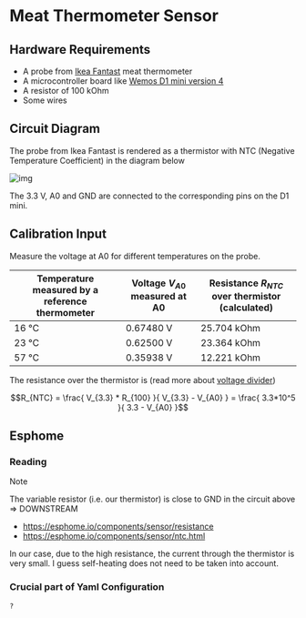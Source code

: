 # Meat Thermometer Sensor

## Hardware Requirements
* A probe from [Ikea Fantast](https://www.ikea.com/se/sv/p/fantast-stektermometer-timer-digital-svart-20103016/) meat thermometer
* A microcontroller board like [Wemos D1 mini version 4](https://www.wemos.cc/en/latest/d1/d1_mini.html)
* A resistor of 100 kOhm
* Some wires

## Circuit Diagram
The probe from Ikea Fantast is rendered as a thermistor with NTC (Negative Temperature Coefficient) in the diagram below

![img](circuit.svg)

The 3.3 V, A0 and GND are connected to the corresponding pins on the D1 mini.

## Calibration Input

Measure the voltage at A0 for different temperatures on the probe.

| Temperature measured by a reference thermometer | Voltage $V_{A0}$ measured at A0 | Resistance $R_{NTC}$ over thermistor (calculated) |
|-|-|-|
| 16 °C | 0.67480 V | 25.704 kOhm |
| 23 °C | 0.62500 V | 23.364 kOhm |
| 57 °C | 0.35938 V | 12.221 kOhm |

The resistance over the thermistor is (read more about [voltage divider](https://en.wikipedia.org/wiki/Voltage_divider#General_case))

$$R_{NTC} = \frac{ V_{3.3} * R_{100} }{ V_{3.3} - V_{A0} } = \frac{ 3.3*10^5 }{ 3.3 - V_{A0} }$$

## Esphome

### Reading
> [!NOTE]
> The variable resistor (i.e. our thermistor) is close to GND in the circuit above => DOWNSTREAM

* https://esphome.io/components/sensor/resistance
* https://esphome.io/components/sensor/ntc.html

In our case, due to the high resistance, the current through the thermistor is very small. I guess self-heating does not need to be taken into account.

### Crucial part of Yaml Configuration
```
?
```

